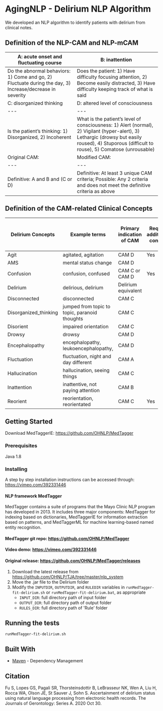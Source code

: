 # AgingNLP - Delirium NLP Algorithm

We developed an NLP algorithm to identify patients with delirium from clinical notes.

## Definition of the NLP-CAM and NLP-mCAM
| A: acute onset and fluctuating course | B: inattention |
| --- | --- |
| Do the abnormal behaviors: 1) Come and go, 2) Fluctuate during the day, 3) Increase/decrease in severity | Does the patient: 1) Have difficulty focusing attention, 2) Become easily distracted, 3) Have difficulty keeping track of what is said |
| C: disorganized thinking | D: altered level of consciousness |
| --- | --- |
| Is the patient’s thinking: 1) Disorganized, 2) Incoherent | What is the patient’s level of consciousness: 1) Alert (normal), 2) Vigilant (hyper-alert), 3) Lethargic (drowsy but easily roused), 4) Stuporous (difficult to rouse), 5) Comatose (unrousable) |
| Original CAM: | Modified CAM: |
| --- | --- |
| Definitive: A and B and (C or D) | Definitive: At least 3 unique CAM criteria; Possible: Any 2 criteria and does not meet the definitive criteria as above |


## Definition of the CAM-related Clinical Concepts
| Delirium Concepts | Example terms | Primary indication of CAM | Require additional context | Potential indication of delirium status |
| --- | --- | --- | --- | --- |
| Agit | agitated, agitation | CAM D | Yes | No |
| AMS  | mental status change | CAM D |  | No |
| Confusion  | confusion, confused | CAM C or CAM D | Yes | No |
| Delirium | delirious, delirium | Delirium equivalent |  | Yes |
| Disconnected  | disconnected | CAM C |  | No |
| Disorganized_thinking  | jumped from topic to topic, paranoid thoughts | CAM C |  | No |
| Disorient  | impaired orientation | CAM C |  | No |
| Drowsy | drowsy | CAM D |  | No |
| Encephalopathy  | encephalopathy, leukoencephalopathy,  | CAM D |  | Yes |
| Fluctuation | fluctuation, night and day different | CAM A |  | No |
| Hallucination  | hallucination, seeing things | CAM C  |  | No |
| Inattention  | inattentive, not paying attention | CAM B |  | No |
| Reorient  | reorientation, reorientated | CAM C | Yes | No |

## Getting Started

Download MedTaggerIE:
https://github.com/OHNLP/MedTagger


### Prerequisites

Java 1.8


### Installing
 
A step by step installation instructions can be accessed through:
https://vimeo.com/392331446

#### NLP framework MedTagger
MedTagger contains a suite of programs that the Mayo Clinic NLP program has developed in 2013.
It includes three major components: MedTagger for indexing based on dictionaries, MedTaggerIE for
information extraction based on patterns, and MedTaggerML for machine learning-based named entity recognition.
#### MedTagger git repo: https://github.com/OHNLP/MedTagger
#### Video demo: https://vimeo.com/392331446
#### Original release: https://github.com/OHNLP/MedTagger/releases

1. Download the latest release from https://github.com/OHNLP/TJA/tree/master/nlp_system 
2. Move the .jar file to the Delirium folder
3. Modify the `INPUTDIR`, `OUTPUTDIR`, and `RULEDIR` variables in `runMedTagger-fit-delirium.sh` or `runMedTagger-fit-delirium.bat`, as appropriate
    - `INPUT_DIR`: full directory path of input folder 
    - `OUTPUT_DIR`: full directory path of output folder
    - `RULES_DIR`: full directory path of 'Rule' folder


## Running the tests
```
runMedTagger-fit-delirium.sh
```

## Built With

* [Maven](https://maven.apache.org/) - Dependency Management


## Citation
Fu S, Lopes GS, Pagali SR, Thorsteinsdottir B, LeBrasseur NK, Wen A, Liu H, Rocca WA, Olson JE, St Sauver J, Sohn S. Ascertainment of delirium status using natural language processing from electronic health records. The Journals of Gerontology: Series A. 2020 Oct 30.


